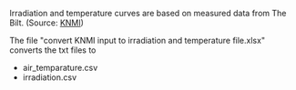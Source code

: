 

Irradiation and temperature curves are based on measured data from The Bilt. (Source: [KNMI](https://projects.knmi.nl/klimatologie/uurgegevens/selectie.cgi))

The file "convert KNMI input to irradiation and temperature file.xlsx" converts the txt files to 

* air_temparature.csv
* irradiation.csv

